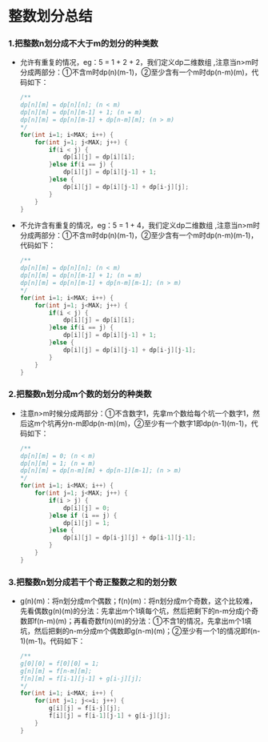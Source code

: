 # 整数划分总结

### 1.把整数n划分成不大于m的划分的种类数

- 允许有重复的情况，eg：5 = 1 + 2 + 2，我们定义dp二维数组 ,注意当n>m时分成两部分：①不含m时dp(n)(m-1)，②至少含有一个m时dp(n-m)(m)，代码如下：

  ```c++
  /**
  dp[n][m] = dp[n][n]; (n < m)
  dp[n][m] = dp[n][m-1] + 1; (n = m)
  dp[n][m] = dp[n][m-1] + dp[n-m][m]; (n > m)
  */
  for(int i=1; i<MAX; i++) {
      for(int j=1; j<MAX; j++) {
          if(i < j) {
              dp[i][j] = dp[i][i];
          }else if(i == j) {
              dp[i][j] = dp[i][j-1] + 1;
          }else {
              dp[i][j] = dp[i][j-1] + dp[i-j][j];
          }
      }
  }
  ```

- 不允许含有重复的情况，eg：5 = 1 + 4，我们定义dp二维数组 ,注意当n>m时分成两部分：①不含m时dp(n)(m-1)，②至少含有一个m时dp(n-m)(m-1)，代码如下：

  ```c++
  /**
  dp[n][m] = dp[n][n]; (n < m)
  dp[n][m] = dp[n][m-1] + 1; (n = m)
  dp[n][m] = dp[n][m-1] + dp[n-m][m-1]; (n > m)
  */
  for(int i=1; i<MAX; i++) {
      for(int j=1; j<MAX; j++) {
          if(i < j) {
              dp[i][j] = dp[i][i];
          }else if(i == j) {
              dp[i][j] = dp[i][j-1] + 1;
          }else {
              dp[i][j] = dp[i][j-1] + dp[i-j][j-1];
          }
      }
  }
  ```

### 2.把整数n划分成m个数的划分的种类数

- 注意n>m时候分成两部分：①不含数字1，先拿m个数给每个坑一个数字1，然后这m个坑再分n-m即dp(n-m)(m)，②至少有一个数字1即dp(n-1)(m-1)，代码如下：

  ```c++
  /**
  dp[n][m] = 0; (n < m)
  dp[n][m] = 1; (n = m)
  dp[n][m] = dp[n-m][m] + dp[n-1][m-1]; (n > m)
  */
  for(int i=1; i<MAX; i++) {
      for(int j=1; j<MAX; j++) {
          if(i > j) {
              dp[i][j] = 0;
          }else if (i == j) {
              dp[i][j] = 1;
          }else {
              dp[i][j] = dp[i-j][j] + dp[i-1][j-1];
          }
      }
  }
  ```

### 3.把整数n划分成若干个奇正整数之和的划分数

- g(n)(m)：将n划分成m个偶数；f(n)(m)：将n划分成m个奇数，这个比较难，先看偶数g(n)(m)的分法：先拿出m个1填每个坑，然后把剩下的n-m分成j个奇数即f(n-m)(m)；再看奇数f(n)(m)的分法：①不含1的情况，先拿出m个1填坑，然后把剩的n-m分成m个偶数即g(n-m)(m)；②至少有一个1的情况即f(n-1)(m-1)。代码如下：

  ````c++
  /**
  g[0][0] = f[0][0] = 1;
  g[n][m] = f[n-m][m];
  f[n][m] = f[i-1][j-1] + g[i-j][j];
  */
  for(int i=1; i<MAX; i++) {
      for(int j=1; j<=i; j++) {
          g[i][j] = f[i-j][j];
          f[i][j] = f[i-1][j-1] + g[i-j][j];
      }
  }
  ````
